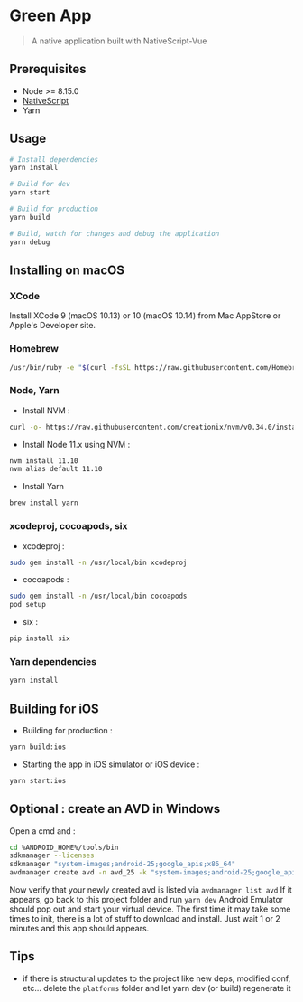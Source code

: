 # Green App

> A native application built with NativeScript-Vue

## Prerequisites

* Node >= 8.15.0
* [NativeScript](https://docs.nativescript.org/angular/start/quick-setup)
* Yarn

## Usage

```bash
# Install dependencies
yarn install

# Build for dev
yarn start

# Build for production
yarn build

# Build, watch for changes and debug the application
yarn debug
```

## Installing on macOS

### XCode

Install XCode 9 (macOS 10.13) or 10 (macOS 10.14) from Mac AppStore or Apple's Developer site.

### Homebrew

```bash
/usr/bin/ruby -e "$(curl -fsSL https://raw.githubusercontent.com/Homebrew/install/master/install)"
```

### Node, Yarn

* Install NVM :

```bash
curl -o- https://raw.githubusercontent.com/creationix/nvm/v0.34.0/install.sh | bash
```

* Install Node 11.x using NVM :

```bash
nvm install 11.10
nvm alias default 11.10
```

* Install Yarn

```bash
brew install yarn
```

### xcodeproj, cocoapods, six

* xcodeproj :

```bash
sudo gem install -n /usr/local/bin xcodeproj
```

* cocoapods :

```bash
sudo gem install -n /usr/local/bin cocoapods
pod setup
```

* six :

```bash
pip install six
```

### Yarn dependencies

```bash
yarn install
```

## Building for iOS

* Building for production :

```bash
yarn build:ios
```

* Starting the app in iOS simulator or iOS device :

```bash
yarn start:ios
```

## Optional : create an AVD in Windows

Open a cmd and :

```bash
cd %ANDROID_HOME%/tools/bin
sdkmanager --licenses
sdkmanager "system-images;android-25;google_apis;x86_64"
avdmanager create avd -n avd_25 -k "system-images;android-25;google_apis;x86_64"
```

Now verify that your newly created avd is listed via `avdmanager list avd`
If it appears, go back to this project folder and run `yarn dev`
Android Emulator should pop out and start your virtual device.
The first time it may take some times to init, there is a lot of stuff to download and install.
Just wait 1 or 2 minutes and this app should appears.

## Tips

* if there is structural updates to the project like new deps, modified conf, etc... delete the `platforms` folder and let yarn dev (or build) regenerate it
